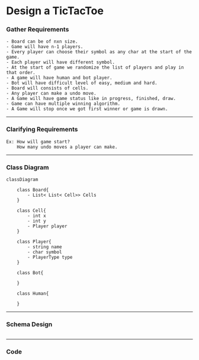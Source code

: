# Design a TicTacToe

### Gather Requirements
```
- Board can be of nxn size.
- Game will have n-1 players.
- Every player can choose their symbol as any char at the start of the game.
- Each player will have different symbol.
- At the start of game we randomize the list of players and play in that order.
- A game will have human and bot player.
- Bot will have difficult level of easy, medium and hard.
- Board will consists of cells.
- Any player can make a undo move.
- A Game will have game status like in progress, finished, draw.
- Game can have multiple winning algorithm.
- A Game will stop once we got first winner or game is drawn.
```



---
### Clarifying Requirements
```
Ex: How will game start?
    How many undo moves a player can make. 
```



---
### Class Diagram
```mermaid
classDiagram

    class Board{
        - List< List< Cell>> Cells
    }

    class Cell{
        - int x
        - int y
        - Player player
    }

    class Player{
        - string name
        - char symbol
        - PlayerType type
    }

    class Bot{

    }

    class Human{

    }

```



---
### Schema Design
```

```



---
### Code
```

```